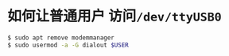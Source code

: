 # 如何让普通用户 访问`/dev/ttyUSB0`

```bash
$ sudo apt remove modemmanager
$ sudo usermod -a -G dialout $USER
```
